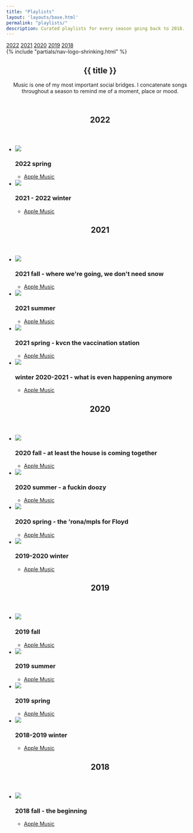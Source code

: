 ```yaml
---
title: "Playlists"
layout: 'layouts/base.html'
permalink: "playlists/"
description: Curated playlists for every season going back to 2018.
---
```


<div class="sticky-nav">
	<div>
		<nav>
			<a href="/" class="l-align btn-icon no-link-decor" alt="back"><span class="icon-back"></span></a>
			<a href="#2022" class="btn no-link-decor">2022</a>
			<a href="#2021" class="btn no-link-decor">2021</a>
			<a href="#2020" class="btn no-link-decor">2020</a>
			<a href="#2019" class="btn no-link-decor">2019</a>
			<a href="#2018" class="btn no-link-decor">2018</a>
		</nav>
	</div>
	<div>
		{% include "partials/nav-logo-shrinking.html" %}
	</div>
</div>

<section id="heading" class="greeting">
	<header>
		<h1>{{ title }}</h1>
		<p class="subheading">Music is one of my most important social bridges. I concatenate songs throughout a season to remind me of a moment, place or mood.</p>
	</header>
</section>

<section id="2022" class="grid-thirds">
	<div class="grid-column">
		<header>
			<h2>2022</h2>
		</header>
	</div>
	<div class="grid-double-column">
		<ul class="no-list-decor chrono-lists">
			<li><img class="album" src="https://is4-ssl.mzstatic.com/image/thumb/m7qn9jC4lghgJKKg3sulKg/540x540cc.webp" />
				<h3>2022 spring</h3>
				<ul class="no-list-decor">
					<li><a href="https://music.apple.com/us/playlist/2022-spring/pl.u-LRdYmsBA2KX">Apple Music</a></li>
				</ul>
			</li>
			<li><img class="album" src="https://is2-ssl.mzstatic.com/image/thumb/a15ybwvgihiY5gRvMtoMxA/500x500cc.jpg" />
				<h3>2021 - 2022 winter</h3>
				<ul class="no-list-decor">
					<li><a href="https://music.apple.com/us/playlist/2021-2022-winter/pl.u-AZDXGIdKxa1">Apple Music</a></li>
				</ul>
			</li>
		</ul>
	</div>
</section>
<section id="2021" class="grid-thirds">
	<div class="grid-column">
		<header>
			<h2>2021</h2>
		</header>
	</div>
	<div class="grid-double-column">
		<ul class="no-list-decor chrono-lists">
			<li><img class="album" src="https://is4-ssl.mzstatic.com/image/thumb/7wVqNzhBnAyLdXEbwavwJQ/540x540cc.webp" />
				<h3>2021 fall - where we're going, we don't need snow</h3>
				<ul class="no-list-decor">
					<li><a href="https://music.apple.com/us/playlist/2021-fall-where-were-going-we-dont-need-snow/pl.u-RrjY5ulXmW5">Apple Music</a></li>
				</ul>
			</li>
			<li><img class="album" src="https://is4-ssl.mzstatic.com/image/thumb/1Vy-5unbUfd8e1TjHW8Wuw/540x540cc.webp" />
				<h3>2021 summer</h3>
				<ul class="no-list-decor">
					<li><a href="https://music.apple.com/us/playlist/2021-summer/pl.u-YGj2yimKgXA">Apple Music</a></li>
				</ul>
			</li>
			<li><img class="album" src="https://is1-ssl.mzstatic.com/image/thumb/5vaKPHFssopZdiIFSZO7og/540x540cc.webp" />
				<h3>2021 spring - kvcn the vaccination station</h3>
				<ul class="no-list-decor">
					<li><a href="https://music.apple.com/us/playlist/2021-spring-kvcn-the-vaccination-station/pl.u-ZmLWaU6XVGN">Apple Music</a></li>
				</ul>
			</li>
			<li><img class="album" src="https://is1-ssl.mzstatic.com/image/thumb/t88HfGRrd--N2ZHEpabB5g/540x540cc.webp" />
				<h3>winter 2020-2021 - what is even happening anymore</h3>
				<ul class="no-list-decor">
					<li><a href="https://music.apple.com/us/playlist/winter-2020-2021-what-is-even-happening-anymore/pl.u-Z6mN1C6XVGN">Apple Music</a></li>
				</ul>
			</li>
		</ul>
	</div>
</section>
<section id="2020" class="grid-thirds">
	<div class="grid-column">
		<header>
			<h2>2020</h2>
		</header>
	</div>
	<div class="grid-double-column">
		<ul class="no-list-decor chrono-lists">
			<li><img class="album" src="https://is2-ssl.mzstatic.com/image/thumb/jwRUCl303gQ6eKqhVEBUNg/540x540cc.webp" />
				<h3>2020 fall - at least the house is coming together</h3>
				<ul class="no-list-decor">
					<li><a href="https://music.apple.com/us/playlist/2020-fall-at-least-the-house-is-coming-together/pl.u-PPrppT53eXl">Apple Music</a></li>
				</ul>
			</li>
			<li><img class="album" src="https://is5-ssl.mzstatic.com/image/thumb/QxUDY0tzuw1-DUlvW9ognA/540x540cc.webp" />
				<h3>2020 summer - a fuckin doozy</h3>
				<ul class="no-list-decor">
					<li><a href="https://music.apple.com/us/playlist/playlist/pl.u-vvx35FqjWmV">Apple Music</a></li>
				</ul>
			</li>
			<li><img class="album" src="https://is5-ssl.mzstatic.com/image/thumb/XG_z8w-rfGJ5aNActl-0Yw/540x540cc.webp" />
				<h3>2020 spring - the 'rona/mpls for Floyd</h3>
				<ul class="no-list-decor">
					<li><a href="https://music.apple.com/us/playlist/2020-spring-the-rona-mpls-for-floyd/pl.u-b6ZXDTlXKgA">Apple Music</a></li>
				</ul>
			</li>
			<li><img class="album" src="https://is1-ssl.mzstatic.com/image/thumb/d-kuqfTy3mWGSjxM8EhTcg/540x540cc.webp" />
				<h3>2019-2020 winter</h3>
				<ul class="no-list-decor">
					<li><a href="https://music.apple.com/us/playlist/2019-2020-winter/pl.u-AZDrmIdKxa1">Apple Music</a></li>
				</ul>
			</li>
		</ul>
	</div>
</section>
<section id="2019" class="grid-thirds">
	<div class="grid-column">
		<header>
			<h2>2019</h2>
		</header>
	</div>
	<div class="grid-double-column">
		<ul class="no-list-decor chrono-lists">
			<li><img class="album" src="https://is2-ssl.mzstatic.com/image/thumb/1C3gQxIinXgy0OiJsyinqQ/540x540cc.webp" />
				<h3>2019 fall</h3>
				<ul class="no-list-decor">
					<li><a href="https://music.apple.com/us/playlist/2019-fall/pl.u-YGjKRimKgXA">Apple Music</a></li>
				</ul>
			</li>
			<li><img class="album" src="https://is4-ssl.mzstatic.com/image/thumb/u5DAP6fuu-RMQoi_izr9PQ/540x540cc.webp" />
				<h3>2019 summer</h3>
				<ul class="no-list-decor">
					<li><a href="https://music.apple.com/us/playlist/2019-summer/pl.u-vvaNBsqjWmV">Apple Music</a></li>
				</ul>
			</li>
			<li><img class="album" src="https://is2-ssl.mzstatic.com/image/thumb/n9cPIyK1HSv22cbqqWtpkw/540x540cc.webp" />
				<h3>2019 spring</h3>
				<ul class="no-list-decor">
					<li><a href="https://music.apple.com/us/playlist/2019-spring/pl.u-PPr3DC53eXl">Apple Music</a></li>
				</ul>
			</li>
			<li><img class="album" src="https://is3-ssl.mzstatic.com/image/thumb/Music125/v4/f7/44/d3/f744d394-d9ce-c1b8-25d6-e7393465ea84/798576503222.jpg/240x240cc-60.jpg" />
				<h3>2018-2019 winter</h3>
				<ul class="no-list-decor">
					<li><a href="https://music.apple.com/us/playlist/2018-winter/pl.u-YGj8PtmKgXA">Apple Music</a></li>
				</ul>
			</li>
		</ul>
	</div>
</section>
<section id="2018" class="grid-thirds">
	<div class="grid-column">
		<header>
			<h2>2018</h2>
		</header>
	</div>
	<div class="grid-double-column">
		<ul class="no-list-decor chrono-lists">
			<li><img class="album" src="https://is2-ssl.mzstatic.com/image/thumb/FTsucuJHsefBsfA4ZgqxfA/540x540cc.webp" />
				<h3>2018 fall - the beginning</h3>
				<ul class="no-list-decor">
					<li><a href="https://music.apple.com/us/playlist/2018-fall/pl.u-PPr85I53eXl">Apple Music</a></li>
				</ul>
			</li>
		</ul>
	</div>
</section>